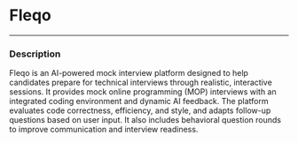 # Fleqo

---

### Description

Fleqo is an AI-powered mock interview platform designed to help candidates prepare for technical interviews through realistic, interactive sessions. It provides mock online programming (MOP) interviews with an integrated coding environment and dynamic AI feedback. 
The platform evaluates code correctness, efficiency, and style, and adapts follow-up questions based on user input. It also includes behavioral question rounds to improve communication and interview readiness.
